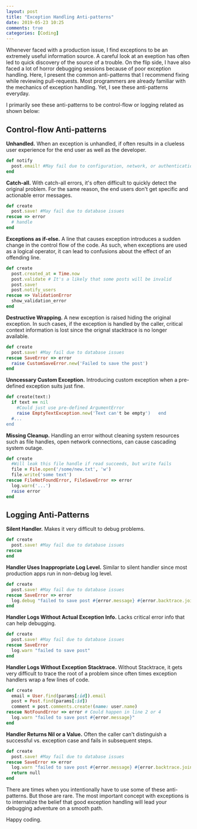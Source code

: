 ```yaml
---
layout: post
title: "Exception Handling Anti-patterns"
date: 2019-05-23 10:25
comments: true
categories: [Coding]
---
```


Whenever faced with a production issue, I find exceptions to be an extremely useful
information source. A careful look at an
exeption has often led to quick discovery
of the source of a trouble. On the flip side, I have also
faced a lot of horror debugging sessions because of poor exception handling.
Here, I present the common anti-patterns that I recommend fixing while
reviewing pull-requests. Most programmers are already familiar with the mechanics of exception
handling. Yet, I see these anti-patterns everyday.

I primarily see these anti-patterns to be control-flow or logging related as shown below:

## Control-flow Anti-patterns

**Unhandled.** When an exception is unhandled, if often results in a
clueless user experience for the end user as well as the developer.
```ruby
def notify
  post.email! #May fail due to configuration, network, or authentication
end
```

**Catch-all.** With catch-all errors, it's often difficult to quickly detect the
original problem. For the same reason, the end users don't get specific
and actionable error messages.
```ruby
def create
  post.save! #May fail due to database issues
rescue => error
  # handle
end
```

**Exceptions as if-else.** A line that causes exception introduces a sudden change in the control
flow of the code. As such, when exceptions are used as a logical
operator, it can lead to confusions about the effect of an offending
line.

```ruby
def create
  post.created_at = Time.now
  post.validate # It's a likely that some posts will be invalid
  post.save!
  post.notify_users
rescue => ValidationError
  show_validation_error
end
```

**Destructive Wrapping.** A new exception is raised hiding the original exception. In such cases,
if the exception is handled by the caller, critical context information
is lost since the orignal stacktrace is no longer available.
```ruby
def create
  post.save! #May fail due to database issues
rescue SaveError => error
  raise CustomSaveError.new('Failed to save the post')
end
```

**Unncessary Custom Exception.** Introducing custom exception when a pre-defined exception suits just
fine.
```ruby
def create(text:)
  if text == nil
    #Could just use pre-defined ArgumentError
    raise EmptyTextException.new('Text can't be empty')   end
  #...
end
```

**Missing Cleanup.** Handling an error without cleaning system resources such as file
handles, open network connections, can cause cascading system outage.

```ruby
def create
  #Will leak this file handle if read succeeds, but write fails
  file = File.open('/some/new.txt', 'w')
  file.write('some text')
rescue FileNotFoundError, FileSaveError => error
  log.warn('...')
  raise error
end
```


## Logging Anti-Patterns

**Silent Handler.** Makes it very difficult to debug problems.
```ruby
def create
  post.save! #May fail due to database issues
rescue
end
```

**Handler Uses Inappropriate Log Level.** Similar to silent handler since most production apps run in non-debug
log level.

```ruby
def create
  post.save! #May fail due to database issues
rescue SaveError => error
  log.debug "failed to save post #{error.message} #{error.backtrace.join}"
end
```

**Handler Logs Without Actual Exception Info.** Lacks critical error info that can help debugging.
```ruby
def create
  post.save! #May fail due to database issues
rescue SaveError
  log.warn "failed to save post"
end
```

**Handler Logs Without Exception Stacktrace.** Without Stacktrace, it gets very difficult to trace the root of a
problem since often times exception handlers wrap a few lines of code.
```ruby
def create
  email = User.find(params[:id]).email
  post = Post.find(params[:id])
  comment = post.comments.create!(name: user.name)
rescue NotFoundError => error # Could happen in line 2 or 4
  log.warn "failed to save post #{error.message}"
end
```

**Handler Returns Nil or a Value.** Often the caller can't distinguish a successful vs. exception case and
fails in subsequent steps.
```ruby
def create
  post.save! #May fail due to database issues
rescue SaveError => error
  log.warn "failed to save post #{error.message} #{error.backtrace.join}"
  return null
end
```

There are times when you intentionally have to use some of these
anti-patterns. But those are rare. The most important concept with
exceptions is to internalize the belief that good exception handling
will lead your debugging adventure on a smooth path.

Happy coding.
